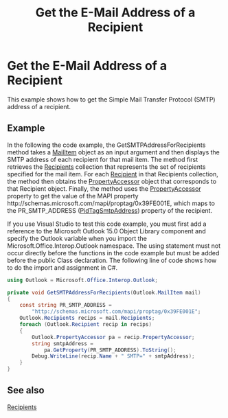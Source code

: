 ﻿---
title: 'Get the E-Mail Address of a Recipient'
TOCTitle: 'Get the E-Mail Address of a Recipient'
ms:assetid: e585811b-a298-496f-ba79-df7d46526169
ms:mtpsurl: https://msdn.microsoft.com/en-us/library/Ff184647(v=office.15)
ms:contentKeyID: 55119879
ms.date: 07/24/2014
mtps_version: v=office.15


---

# Get the E-Mail Address of a Recipient

This example shows how to get the Simple Mail Transfer Protocol (SMTP) address of a recipient.

## Example

In the following the code example, the GetSMTPAddressForRecipients method takes a [MailItem](https://msdn.microsoft.com/en-us/library/bb643865\(v=office.15\)) object as an input argument and then displays the SMTP address of each recipient for that mail item. The method first retrieves the [Recipients](https://msdn.microsoft.com/en-us/library/bb646361\(v=office.15\)) collection that represents the set of recipients specified for the mail item. For each [Recipient](https://msdn.microsoft.com/en-us/library/bb624370\(v=office.15\)) in that Recipients collection, the method then obtains the [PropertyAccessor](https://msdn.microsoft.com/en-us/library/bb646034\(v=office.15\)) object that corresponds to that Recipient object. Finally, the method uses the [PropertyAccessor](https://msdn.microsoft.com/en-us/library/bb623797\(v=office.15\)) property to get the value of the MAPI property http://schemas.microsoft.com/mapi/proptag/0x39FE001E, which maps to the PR\_SMTP\_ADDRESS ([PidTagSmtpAddress](https://msdn.microsoft.com/en-us/library/cc842421\(v=office.15\))) property of the recipient.

If you use Visual Studio to test this code example, you must first add a reference to the Microsoft Outlook 15.0 Object Library component and specify the Outlook variable when you import the Microsoft.Office.Interop.Outlook namespace. The using statement must not occur directly before the functions in the code example but must be added before the public Class declaration. The following line of code shows how to do the import and assignment in C\#.

```csharp
using Outlook = Microsoft.Office.Interop.Outlook;
```

```csharp
private void GetSMTPAddressForRecipients(Outlook.MailItem mail)
{
    const string PR_SMTP_ADDRESS =
        "http://schemas.microsoft.com/mapi/proptag/0x39FE001E";
    Outlook.Recipients recips = mail.Recipients;
    foreach (Outlook.Recipient recip in recips)
    {
        Outlook.PropertyAccessor pa = recip.PropertyAccessor;
        string smtpAddress =
            pa.GetProperty(PR_SMTP_ADDRESS).ToString();
        Debug.WriteLine(recip.Name + " SMTP=" + smtpAddress);
    }
}
```

## See also



[Recipients](recipients.md)

